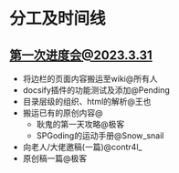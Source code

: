 # 分工及时间线

## 第一次进度会@2023.3.31
- 将边栏的页面内容搬运至wiki@所有人
- docsify插件的功能测试及添加@Pending
- 目录层级的组织、html的解析@王也
- 搬运已有的原创内容@
    - 耿鬼的第一天攻略@极客
    - SPGoding的运动手册@Snow_snail
- 向老人/大佬邀稿(一篇)@contr4l_
- 原创稿一篇@极客